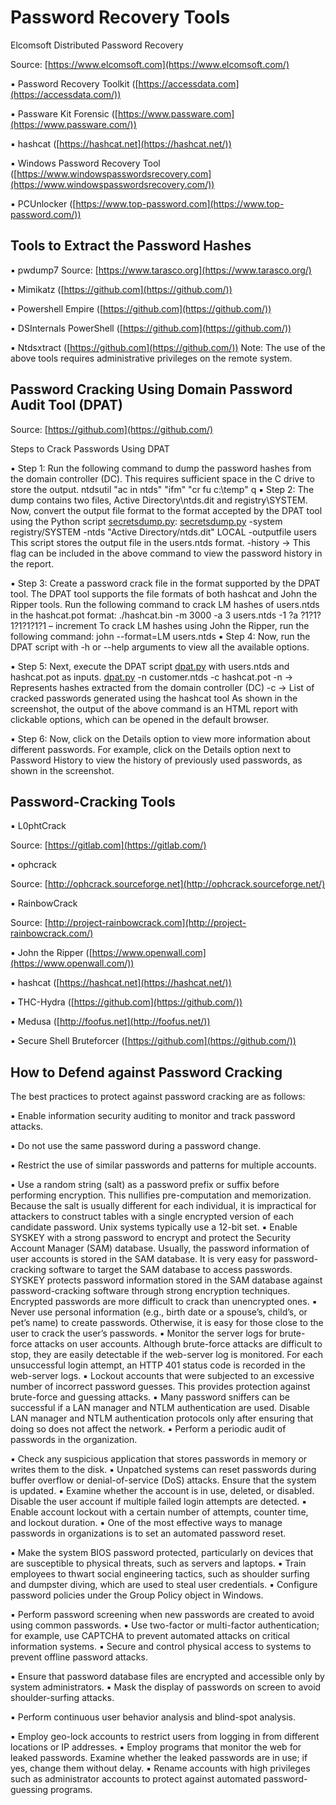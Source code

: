 # Password Recovery Tools

Elcomsoft Distributed Password Recovery 

Source: [https://www.elcomsoft.com](https://www.elcomsoft.com/)

▪ Password Recovery Toolkit ([https://accessdata.com](https://accessdata.com/)) 

▪ Passware Kit Forensic ([https://www.passware.com](https://www.passware.com/)) 

▪ hashcat ([https://hashcat.net](https://hashcat.net/)) 

▪ Windows Password Recovery Tool ([https://www.windowspasswordsrecovery.com](https://www.windowspasswordsrecovery.com/)) 

▪ PCUnlocker ([https://www.top-password.com](https://www.top-password.com/))

## Tools to Extract the Password Hashes

▪ pwdump7 Source: [https://www.tarasco.org](https://www.tarasco.org/)

▪ Mimikatz ([https://github.com](https://github.com/)) 

▪ Powershell Empire ([https://github.com](https://github.com/)) 

▪ DSInternals PowerShell ([https://github.com](https://github.com/)) 

▪ Ntdsxtract ([https://github.com](https://github.com/))
Note: The use of the above tools requires administrative privileges on the remote system.

## Password Cracking Using Domain Password Audit Tool (DPAT)

Source: [https://github.com](https://github.com/)

Steps to Crack Passwords Using DPAT 

▪ Step 1: Run the following command to dump the password hashes from the domain controller (DC). This requires sufficient space in the C drive to store the output. ntdsutil "ac in ntds" "ifm" "cr fu c:\temp" q
▪ Step 2: The dump contains two files, Active Directory\ntds.dit and registry\SYSTEM. Now, convert the output file format to the format accepted by the DPAT tool using the Python script [secretsdump.py](http://secretsdump.py/): [secretsdump.py](http://secretsdump.py/)
-system registry/SYSTEM -ntds "Active
Directory/ntds.dit" LOCAL -outputfile users This script stores the output file in the users.ntds format. -history → This flag can be included in the above command to view the password history in the report.

▪ Step 3: Create a password crack file in the format supported by the DPAT tool. The DPAT tool supports the file formats of both hashcat and John the Ripper tools.
Run the following command to crack LM hashes of users.ntds in the hashcat.pot format:
./hashcat.bin -m 3000 -a 3 users.ntds -1 ?a ?1?1?1?1?1?1?1 – increment
To crack LM hashes using John the Ripper, run the following command: john --format=LM users.ntds
▪ Step 4: Now, run the DPAT script with -h or --help arguments to view all the available options.

▪ Step 5: Next, execute the DPAT script [dpat.py](http://dpat.py/) with users.ntds and hashcat.pot as inputs. [dpat.py](http://dpat.py/) -n customer.ntds -c hashcat.pot -n → Represents hashes extracted from the domain controller (DC) -c → List of cracked passwords generated using the hashcat tool As shown in the screenshot, the output of the above command is an HTML report with clickable options, which can be opened in the default browser.

▪ Step 6: Now, click on the Details option to view more information about different passwords. For example, click on the Details option next to Password History to view the history of previously used passwords, as shown in the screenshot.

## Password-Cracking Tools

▪ L0phtCrack 

Source: [https://gitlab.com](https://gitlab.com/)

▪ ophcrack 

Source: [http://ophcrack.sourceforge.net](http://ophcrack.sourceforge.net/) 

▪ RainbowCrack 

Source: [http://project-rainbowcrack.com](http://project-rainbowcrack.com/)

▪ John the Ripper ([https://www.openwall.com](https://www.openwall.com/)) 

▪ hashcat ([https://hashcat.net](https://hashcat.net/)) 

▪ THC-Hydra ([https://github.com](https://github.com/)) 

▪ Medusa ([http://foofus.net](http://foofus.net/)) 

▪ Secure Shell Bruteforcer ([https://github.com](https://github.com/))

## How to Defend against Password Cracking

The best practices to protect against password cracking are as follows: 

▪ Enable information security auditing to monitor and track password attacks. 

▪ Do not use the same password during a password change. 

▪ Restrict the use of similar passwords and patterns for multiple accounts.

▪ Use a random string (salt) as a password prefix or suffix before performing encryption. This nullifies pre-computation and memorization. Because the salt is usually different for each individual, it is impractical for attackers to construct tables with a single encrypted version of each candidate password. Unix systems typically use a 12-bit set.
▪ Enable SYSKEY with a strong password to encrypt and protect the Security Account Manager (SAM) database. Usually, the password information of user accounts is stored in the SAM database. It is very easy for password-cracking software to target the SAM database to access passwords. SYSKEY protects password information stored in the SAM database against password-cracking software through strong encryption techniques. Encrypted passwords are more difficult to crack than unencrypted ones.
▪ Never use personal information (e.g., birth date or a spouse’s, child’s, or pet’s name) to create passwords. Otherwise, it is easy for those close to the user to crack the user’s passwords.
▪ Monitor the server logs for brute-force attacks on user accounts. Although brute-force attacks are difficult to stop, they are easily detectable if the web-server log is monitored. For each unsuccessful login attempt, an HTTP 401 status code is recorded in the web-server logs.
▪ Lockout accounts that were subjected to an excessive number of incorrect password guesses. This provides protection against brute-force and guessing attacks.
▪ Many password sniffers can be successful if a LAN manager and NTLM authentication are used. Disable LAN manager and NTLM authentication protocols only after ensuring that doing so does not affect the network.
▪ Perform a periodic audit of passwords in the organization.

▪ Check any suspicious application that stores passwords in memory or writes them to the disk.
▪ Unpatched systems can reset passwords during buffer overflow or denial-of-service (DoS) attacks. Ensure that the system is updated.
▪ Examine whether the account is in use, deleted, or disabled. Disable the user account if multiple failed login attempts are detected.
▪ Enable account lockout with a certain number of attempts, counter time, and lockout duration.
▪ One of the most effective ways to manage passwords in organizations is to set an automated password reset.

▪ Make the system BIOS password protected, particularly on devices that are susceptible to physical threats, such as servers and laptops.
▪ Train employees to thwart social engineering tactics, such as shoulder surfing and dumpster diving, which are used to steal user credentials.
▪ Configure password policies under the Group Policy object in Windows.

 ▪ Perform password screening when new passwords are created to avoid using common passwords.
▪ Use two-factor or multi-factor authentication; for example, use CAPTCHA to prevent automated attacks on critical information systems.
▪ Secure and control physical access to systems to prevent offline password attacks. 

▪ Ensure that password database files are encrypted and accessible only by system administrators.
▪ Mask the display of passwords on screen to avoid shoulder-surfing attacks. 

▪ Perform continuous user behavior analysis and blind-spot analysis. 

▪ Employ geo-lock accounts to restrict users from logging in from different locations or IP addresses.
▪ Employ programs that monitor the web for leaked passwords. Examine whether the leaked passwords are in use; if yes, change them without delay.
▪ Rename accounts with high privileges such as administrator accounts to protect against automated password-guessing programs.